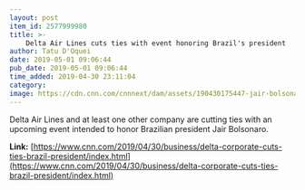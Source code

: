 ```yaml
---
layout: post
item_id: 2577999980
title: >-
    Delta Air Lines cuts ties with event honoring Brazil's president
author: Tatu D'Oquei
date: 2019-05-01 09:06:44
pub_date: 2019-05-01 09:06:44
time_added: 2019-04-30 23:11:04
category: 
image: https://cdn.cnn.com/cnnnext/dam/assets/190430175447-jair-bolsonaro-0430-super-tease.jpg
---
```


Delta Air Lines and at least one other company are cutting ties with an upcoming event intended to honor Brazilian president Jair Bolsonaro.

**Link:** [https://www.cnn.com/2019/04/30/business/delta-corporate-cuts-ties-brazil-president/index.html](https://www.cnn.com/2019/04/30/business/delta-corporate-cuts-ties-brazil-president/index.html)


